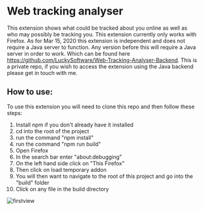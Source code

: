 # Web tracking analyser #
This extension shows what could be tracked about you online as well as who may possibly be tracking you. This extension currently only works
with Firefox. As for Mar 15, 2020 this extension is independent and does not require a Java server to function. Any version before this will require
a Java server in order to work. Which can be found here https://github.com/LuckySoftware/Web-Tracking-Analyser-Backend. This is a private repo, if you wish to access the extension using the Java backend please get in touch with me.

## How to use: ##
To use this extension you will need to clone this repo and then follow these steps:
1. Install npm if you don't already have it installed
2. cd into the root of the project
3. run the command "npm install"
4. run the command "npm run build"
5. Open Firefox
6. In the search bar enter "about:debugging"
7. On the left hand side click on "This Firefox"
8. Then click on load temporary addon 
9. You will then want to navigate to the root of this project and go into the "build" folder
10. Click on any file in the build directory
         
![firstview](https://user-images.githubusercontent.com/31455053/113048412-6aef7080-919a-11eb-95d9-164160fad4b5.png)
